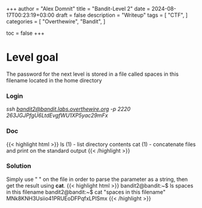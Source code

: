 +++
author = "Alex Domnit"
title = "Bandit-Level 2"
date = 2024-08-17T00:23:19+03:00
draft = false
description = "Writeup"
tags = [
    "CTF",
]
categories = [
    "Overthewire",
    "Bandit",
]

toc = false
+++
# Level goal
The password for the next level is stored in a file called spaces in this filename located in the home directory

### Login
*ssh bandit2@bandit.labs.overthewire.org -p 2220*\
*263JGJPfgU6LtdEvgfWU1XP5yac29mFx*

### Doc
{{< highlight html >}}
ls (1)               - list directory contents
cat (1)              - concatenate files and print on the standard output
{{< /highlight >}}

### Solution
Simply use " " on the file in order to parse the parameter as a string, then get the result using **cat**.
{{< highlight html >}}
bandit2@bandit:~$ ls
spaces in this filename
bandit2@bandit:~$ cat "spaces in this filename"
MNk8KNH3Usiio41PRUEoDFPqfxLPlSmx
{{< /highlight >}}
